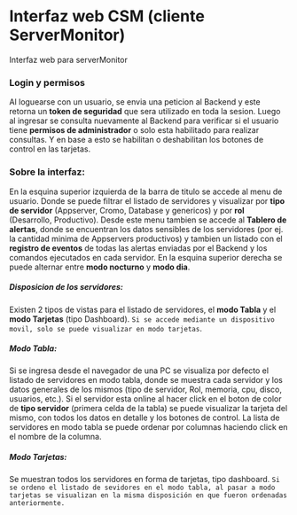 # Interfaz web CSM (cliente ServerMonitor)
Interfaz web  para serverMonitor

### Login y permisos

Al loguearse con un usuario, se envia una peticion al Backend y este retorna un **token de seguridad** que sera utilizado en toda la sesion. 
Luego al ingresar se consulta nuevamente al Backend para verificar si el usuario tiene **permisos de administrador** o solo esta habilitado para realizar consultas. Y en base a esto se habilitan o deshabilitan los botones de control en las tarjetas.

### Sobre la interfaz:

En la esquina superior izquierda de la barra de titulo se accede al menu de usuario. Donde se puede filtrar el listado de servidores y visualizar por **tipo de servidor** (Appserver, Cromo, Database y genericos) y por **rol** (Desarrollo, Productivo). Desde este menu tambien se accede al **Tablero de alertas**, donde se encuentran los datos sensibles de los servidores (por ej. la cantidad minima de Appservers productivos) y tambien un listado con el **registro de eventos** de todas las alertas enviadas por el Backend y los comandos ejecutados en cada servidor.
En la esquina superior derecha se puede alternar entre **modo nocturno** y **modo dia**.

##### Disposicion de los servidores:

Existen 2 tipos de vistas para el listado de servidores, el **modo Tabla** y el **modo Tarjetas** (tipo Dashboard).
`Si se accede mediante un dispositivo movil, solo se puede visualizar en modo tarjetas`.

##### Modo Tabla:
Si se ingresa desde el navegador de una PC se visualiza por defecto el listado de servidores en modo tabla, donde se muestra cada servidor y los datos generales de los mismos (tipo de servidor, Rol, memoria, cpu, disco, usuarios, etc.).
Si el servidor esta online al hacer click en el boton de color de **tipo servidor** (primera celda de la tabla) se puede  visualizar la tarjeta del mismo, con todos los datos en detalle y los botones de control.
La lista de servidores en modo tabla se puede ordenar por columnas haciendo click en el nombre de la columna.


##### Modo Tarjetas:
Se muestran todos los servidores en forma de tarjetas, tipo dashboard.
`Si se ordeno el listado de sevidores en el modo tabla, al pasar a modo tarjetas se visualizan en la misma disposición en que fueron ordenadas anteriormente.`


